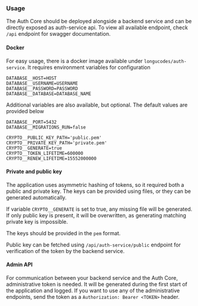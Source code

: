 ### Usage

The Auth Core should be deployed alongside a backend service and can be directly exposed as auth-service api. To view all available endpoint, check `/api` endpoint for swagger documentation.

#### Docker

For easy usage, there is a docker image available under `longucodes/auth-service`.
It requires environment variables for configuration

```dotenv
DATABASE__HOST=HOST
DATABASE__USERNAME=USERNAME
DATABASE__PASSWORD=PASSWORD
DATABASE__DATABASE=DATABASE_NAME
```

Additional variables are also available, but optional. The default values are provided below

```dotenv
DATABASE__PORT=5432
DATABASE__MIGRATIONS_RUN=false

CRYPTO__PUBLIC_KEY_PATH='public.pem'
CRYPTO__PRIVATE_KEY_PATH='private.pem'
CRYPTO__GENERATE=true
CRYPTO__TOKEN_LIFETIME=600000
CRYPTO__RENEW_LIFETIME=15552000000
```

#### Private and public key

The application uses asymmetric hashing of tokens, so it required both a public and private key.
The keys can be provided using files, or they can be generated automatically.

If variable `CRYPTO__GENERATE` is set to true, any missing file will be generated. If only public key is present, it will be overwritten, as generating matching private key is impossible.

The keys should be provided in the `pem` format.

Public key can be fetched using `/api/auth-service/public` endpoint for verification of the token by the backend service.

#### Admin API

For communication between your backend service and the Auth Core, administrative token is needed. It will be generated during the first start of the application and logged.
If you want to use any of the administrative endpoints, send the token as a `Authorization: Bearer <TOKEN>` header.
